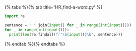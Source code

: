 {% tabs %}{% tab title='HR_find-a-word.py' %}

```py
import re

sentence = ' '.join(input() for _ in range(int(input())))
for _ in range(int(input())):
  print(len(re.findall(fr'\b{input()}\b', sentence)))
```

{% endtab %}{% endtabs %}
